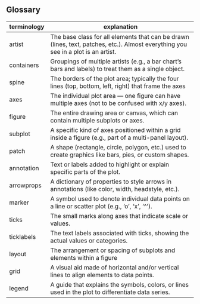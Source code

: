## Glossary

terminology	| explanation
------------|------------
artist | The base class for all elements that can be drawn (lines, text, patches, etc.). Almost everything you see in a plot is an artist.
containers | Groupings of multiple artists (e.g., a bar chart’s bars and labels) to treat them as a single object. 
spine	| The borders of the plot area; typically the four lines (top, bottom, left, right) that frame the axes
axes| The individual plot area — one figure can have multiple axes (not to be confused with x/y axes).
figure | The entire drawing area or canvas, which can contain multiple subplots or axes.
subplot | A specific kind of axes positioned within a grid inside a figure (e.g., part of a multi-panel layout).
patch	| A shape (rectangle, circle, polygon, etc.) used to create graphics like bars, pies, or custom shapes.
annotation | Text or labels added to highlight or explain specific parts of the plot.
arrowprops | A dictionary of properties to style arrows in annotations (like color, width, headstyle, etc.).
marker | A symbol used to denote individual data points on a line or scatter plot (e.g., ‘o’, ‘x’, ‘^’).
ticks | The small marks along axes that indicate scale or values.
ticklabels | The text labels associated with ticks, showing the actual values or categories.
layout | The arrangement or spacing of subplots and elements within a figure
grid | A visual aid made of horizontal and/or vertical lines to align elements to data points.
legend | A guide that explains the symbols, colors, or lines used in the plot to differentiate data series.